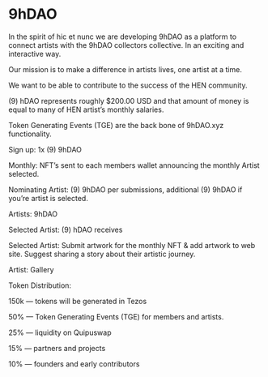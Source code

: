 # 9hDAO
In the spirit of hic et nunc we are developing 9hDAO as a platform to connect artists with the 9hDAO collectors collective. In an exciting and interactive way.

Our mission is to make a difference in artists lives, one artist at a time.

We want to be able to contribute to the success of the HEN community.

(9) hDAO represents roughly $200.00 USD and that amount of money is equal to many of HEN artist’s monthly salaries.

Token Generating Events (TGE) are the back bone of 9hDAO.xyz functionality.

Sign up: 1x (9) 9hDAO

Monthly: NFT’s sent to each members wallet announcing the monthly Artist selected.

Nominating Artist: (9) 9hDAO per submissions, additional (9) 9hDAO if you’re artist is selected.

Artists: 9hDAO

Selected Artist: (9) hDAO receives

Selected Artist: Submit artwork for the monthly NFT & add artwork to web site. Suggest sharing a story about their artistic journey.

Artist: Gallery

Token Distribution:

150k — tokens will be generated in Tezos

50% — Token Generating Events (TGE) for members and artists.

25% — liquidity on Quipuswap

15% — partners and projects

10% — founders and early contributors
